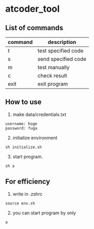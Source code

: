 # atcoder_tool

## List of commands
|command|description|
|-|-|
|t|test specified code|
|s|send specified code|
|m|test manually|
|c|check result|
|exit|exit program|

## How to use
1. make data/credentials.txt
```
username: hoge
password: fuga
```

2. initialize environment
```
sh initialize.sh
```

3. start program.
```
sh a
```

## For efficiency

1. write in .zshrc
```
source env.sh
```

2. you can start program by only
```
a
```